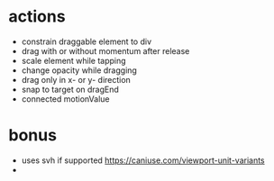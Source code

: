 # actions

- constrain draggable element to div
- drag with or without momentum after release
- scale element while tapping
- change opacity while dragging
- drag only in x- or y- direction
- snap to target on dragEnd
- connected motionValue

# bonus

- uses svh if supported https://caniuse.com/viewport-unit-variants
-
